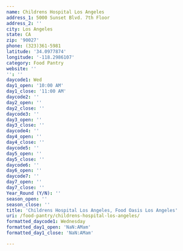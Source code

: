 ```yaml
---
name: Childrens Hospital Los Angeles
address_1: 5000 Sunset Blvd. 7th Floor
address_2: ''
city: Los Angeles
state: CA
zip: '90027'
phone: (323)361-5981
latitude: '34.0977874'
longitude: '-118.2986107'
category: Food Pantry
website: ''
'': ''
daycode1: Wed
day1_open: '10:00 AM'
day1_close: '11:00 AM'
daycode2: ''
day2_open: ''
day2_close: ''
daycode3: ''
day3_open: ''
day3_close: ''
daycode4: ''
day4_open: ''
day4_close: ''
daycode5: ''
day5_open: ''
day5_close: ''
daycode6: ''
day6_open: ''
daycode7: ''
day7_open: ''
day7_close: ''
Year_Round (Y/N): ''
season_open: ''
season_close: ''
title: 'Childrens Hospital Los Angeles, Food Oasis Los Angeles'
uri: /food-pantry/childrens-hospital-los-angeles/
formatted_daycode1: Wednesday
formatted_day1_open: 'NaN:AMam'
formatted_day1_close: 'NaN:AMam'

---
```

